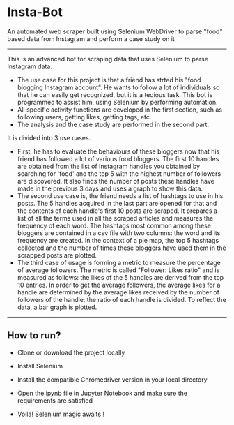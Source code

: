# Insta-Bot
An automated web scraper built using Selenium WebDriver to parse "food" based data from Instagram and perform a case study on it

----

This is an advanced bot for scraping data that uses Selenium to parse Instagram data. 
- The use case for this project is that a friend has strted his "food blogging Instagram account". He wants to follow a lot of individuals so that he can easily get recognized, but it is a tedious task. This bot is programmed to assist him, using Selenium by performing automation.
- All specific activity functions are developed in the first section, such as following users, getting likes, getting tags, etc.
- The analysis and the case study are performed in the second part. 

It is divided into 3 use cases.
- First, he has to evaluate the behaviours of these bloggers now that his friend has followed a lot of various food bloggers. The first 10 handles are obtained from the list of Instagram handles you obtained by searching for 'food' and the top 5 with the highest number of followers are discovered. It also finds the number of posts these handles have made in the previous 3 days and uses a graph to show this data. 
- The second use case is, the friend needs a list of hashtags to use in his posts. The 5 handles acquired in the last part are opened for that and the contents of each handle's first 10 posts are scraped. It prepares a list of all the terms used in all the scraped articles and measures the frequency of each word. The hashtags most common among these bloggers are contained in a csv file with two columns: the word and its frequency are created. In the context of a pie map, the top 5 hashtags collected and the number of times these bloggers have used them in the scrapped posts are plotted. 
- The third case of usage is forming a metric to measure the percentage of average followers. The metric is called "Follower: Likes ratio" and is measured as follows: the likes of the 5 handles are derived from the top 10 entries. In order to get the average followers, the average likes for a handle are determined by the average likes received by the number of followers of the handle: the ratio of each handle is divided. To reflect the data, a bar graph is plotted.

----

## How to run?

- Clone or download the project locally

- Install Selenium 

- Install the compatible Chromedriver version in your local directory

- Open the ipynb file in Jupyter Notebook and make sure the requirements are satisfied

- Voila! Selenium magic awaits !

